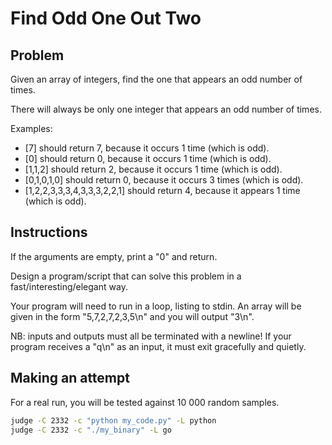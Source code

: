 # Find Odd One Out Two

## Problem

Given an array of integers, find the one that appears an odd number of times.

There will always be only one integer that appears an odd number of times.

Examples:

- [7] should return 7, because it occurs 1 time (which is odd).
- [0] should return 0, because it occurs 1 time (which is odd).
- [1,1,2] should return 2, because it occurs 1 time (which is odd).
- [0,1,0,1,0] should return 0, because it occurs 3 times (which is odd).
- [1,2,2,3,3,3,4,3,3,3,2,2,1] should return 4, because it appears 1 time (which is odd).

## Instructions

If the arguments are empty, print a "0" and return.

Design a program/script that can solve this problem in a fast/interesting/elegant way.

Your program will need to run in a loop, listing to stdin.
An array will be given in the form "5,7,2,7,2,3,5\n" and you will output "3\n".

NB: inputs and outputs must all be terminated with a newline!
If your program receives a "q\n" as an input, it must exit gracefully and quietly.

## Making an attempt

For a real run, you will be tested against 10 000 random samples.

```bash
judge -C 2332 -c "python my_code.py" -L python
judge -C 2332 -c "./my_binary" -L go
```

